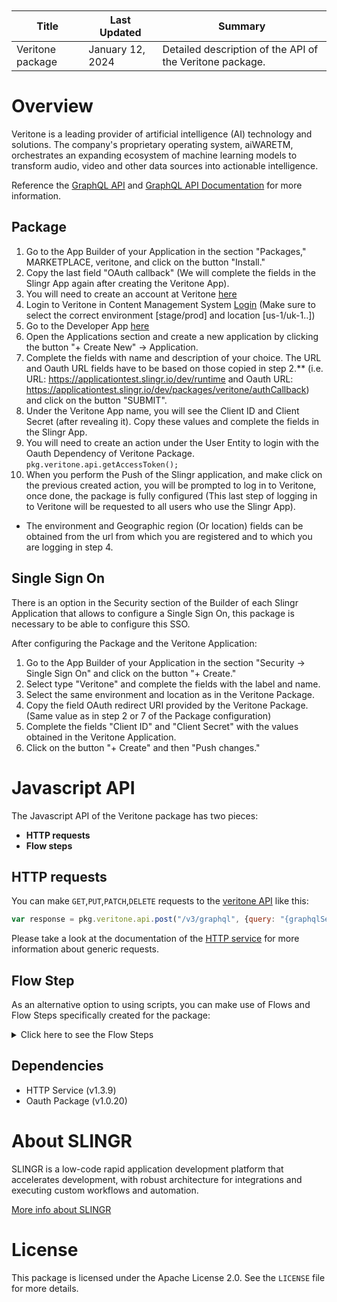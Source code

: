 <table class="table" style="margin-top: 10px">
    <thead>
    <tr>
        <th>Title</th>
        <th>Last Updated</th>
        <th>Summary</th>
    </tr>
    </thead>
    <tbody>
    <tr>
        <td>Veritone package</td>
        <td>January 12, 2024</td>
        <td>Detailed description of the API of the Veritone package.</td>
    </tr>
    </tbody>
</table>

# Overview

Veritone is a leading provider of artificial intelligence (AI) technology and solutions. 
The company's proprietary operating system, aiWARETM, 
orchestrates an expanding ecosystem of machine learning models to transform audio, 
video and other data sources into actionable intelligence.

Reference the [GraphQL API](https://docs.veritone.com/#/apis/using-graphql) and [GraphQL API Documentation](https://api.veritone.com/v3/graphqldocs/) for more information.

## Package

1. Go to the App Builder of your Application in the section "Packages," MARKETPLACE, veritone, and click on the button "Install."
2. Copy the last field "OAuth callback" (We will complete the fields in the Slingr App again after creating the Veritone App).
3. You will need to create an account at Veritone [here](https://www.veritone.com/careers/contact-us/)
4. Login to Veritone in Content Management System [Login](https://login.veritone.com/) (Make sure to select the correct environment [stage/prod] and location [us-1/uk-1..])
5. Go to the Developer App [here](https://developer.veritone.com/overview)
6. Open the Applications section and create a new application by clicking the button "+ Create New" -> Application.
7. Complete the fields with name and description of your choice.
   The URL and Oauth URL fields have to be based on those copied in step 2.**
   (i.e. URL: https://applicationtest.slingr.io/dev/runtime and Oauth URL:
   https://applicationtest.slingr.io/dev/packages/veritone/authCallback)
   and click on the button "SUBMIT".
8. Under the Veritone App name, you will see the Client ID and Client Secret (after revealing it). Copy these values and complete the fields in the Slingr App.
9. You will need to create an action under the User Entity to login with the Oauth Dependency of Veritone Package. `pkg.veritone.api.getAccessToken();`
10. When you perform the Push of the Slingr application, and make click on the previous created action,
   you will be prompted to log in to Veritone, once done, the package is fully configured
   (This last step of logging in to Veritone will be requested to all users who use the Slingr App).

- The environment and Geographic region (Or location) fields can be obtained from the url from which you are registered and to which you are logging in step 4.

## Single Sign On

There is an option in the Security section of the Builder of each Slingr Application
that allows to configure a Single Sign On,
this package is necessary to be able to configure this SSO.

After configuring the Package and the Veritone Application:

1. Go to the App Builder of your Application in the section "Security -> Single Sign On" and click on the button "+ Create."
2. Select type "Veritone" and complete the fields with the label and name.
3. Select the same environment and location as in the Veritone Package.
4. Copy the field OAuth redirect URI provided by the Veritone Package. (Same value as in step 2 or 7 of the Package configuration)
5. Complete the fields "Client ID" and "Client Secret" with the values obtained in the Veritone Application.
6. Click on the button "+ Create" and then "Push changes."

# Javascript API

The Javascript API of the Veritone package has two pieces:

- **HTTP requests**
- **Flow steps**

## HTTP requests
You can make `GET`,`PUT`,`PATCH`,`DELETE`
requests to the [veritone API](https://api.veritone.com/v3/graphqldocs/) like this:
```javascript
var response = pkg.veritone.api.post("/v3/graphql", {query: "{graphqlServiceInfo {buildInfo}}"})
```

Please take a look at the documentation of the [HTTP service](https://github.com/slingr-stack/http-service)
for more information about generic requests.

## Flow Step

As an alternative option to using scripts, you can make use of Flows and Flow Steps specifically created for the package:
<details>
    <summary>Click here to see the Flow Steps</summary>

<br>

### Generic Flow Step

Generic flow step for full use of the entire package and its services.

<h3>Inputs</h3>

<table>
    <thead>
    <tr>
        <th>Label</th>
        <th>Type</th>
        <th>Required</th>
        <th>Default</th>
        <th>Visibility</th>
        <th>Description</th>
    </tr>
    </thead>
    <tbody>
    <tr>
        <td>URL (Method)</td>
        <td>choice</td>
        <td>yes</td>
        <td> - </td>
        <td>Always</td>
        <td>
            This is the http method to be used against the package. <br>
            Possible values are: <br>
            <i><strong>GET,PUT,PATCH,DELETE</strong></i>
        </td>
    </tr>
    <tr>
        <td>URL (Path)</td>
        <td>choice</td>
        <td>yes</td>
        <td> - </td>
        <td>Always</td>
        <td>
            The url to which this package will send the request. This is the exact service to which the http request will be made. <br>
            Possible values are: <br>
            <i><strong>/testPath<br>/path3<br>/path1/{testPath}<br>/path2?param2=' + httpOptions.query.param2 + '&param3=' + httpOptions.query.param3 + '<br>/path4<br></strong></i>
        </td>
    </tr>
    <tr>
        <td>Headers</td>
        <td>keyValue</td>
        <td>no</td>
        <td> - </td>
        <td>Always</td>
        <td>
            Used when you want to have a custom http header for the request.
        </td>
    </tr>
    <tr>
        <td>Query Params</td>
        <td>keyValue</td>
        <td>no</td>
        <td> - </td>
        <td>Always</td>
        <td>
            Used when you want to have a custom query params for the http call.
        </td>
    </tr>
    <tr>
        <td>Body</td>
        <td>json</td>
        <td>no</td>
        <td> - </td>
        <td>Always</td>
        <td>
            A payload of data can be sent to the server in the body of the request.
        </td>
    </tr>
    <tr>
        <td>Override Settings</td>
        <td>boolean</td>
        <td>no</td>
        <td> false </td>
        <td>Always</td>
        <td></td>
    </tr>
    <tr>
        <td>Follow Redirect</td>
        <td>boolean</td>
        <td>no</td>
        <td> false </td>
        <td> overrideSettings </td>
        <td>It Indicates that the resource has to be downloaded into a file instead of returning it in the response.</td>
    </tr>
    <tr>
        <td>Download</td>
        <td>boolean</td>
        <td>no</td>
        <td> false </td>
        <td> overrideSettings </td>
        <td>If true, the method won't return until the file has been downloaded, and it will return all the information of the file.</td>
    </tr>
    <tr>
        <td>File name</td>
        <td>text</td>
        <td>no</td>
        <td></td>
        <td> overrideSettings </td>
        <td>If provided, the file will be stored with this name. If empty, the file name will be calculated from the URL.</td>
    </tr>
    <tr>
        <td>Full response</td>
        <td> boolean </td>
        <td>no</td>
        <td> false </td>
        <td> overrideSettings </td>
        <td>Includes extended information about response</td>
    </tr>
    <tr>
        <td>Connection Timeout</td>
        <td> number </td>
        <td>no</td>
        <td> 5000 </td>
        <td> overrideSettings </td>
        <td>Connect a timeout interval in milliseconds (0 = infinity).</td>
    </tr>
    <tr>
        <td>Read Timeout</td>
        <td> number </td>
        <td>no</td>
        <td> 60000 </td>
        <td> overrideSettings </td>
        <td>Read a timeout interval in milliseconds (0 = infinity).</td>
    </tr>
    </tbody>
</table>

<h3>Outputs</h3>

<table>
    <thead>
    <tr>
        <th>Name</th>
        <th>Type</th>
        <th>Description</th>
    </tr>
    </thead>
    <tbody>
    <tr>
        <td>response</td>
        <td>object</td>
        <td>
            Object resulting from the response to the package call.
        </td>
    </tr>
    </tbody>
</table>


</details>

## Dependencies
* HTTP Service (v1.3.9)
* Oauth Package (v1.0.20)

# About SLINGR

SLINGR is a low-code rapid application development platform that accelerates development, with robust architecture for integrations and executing custom workflows and automation.

[More info about SLINGR](https://slingr.io)

# License

This package is licensed under the Apache License 2.0. See the `LICENSE` file for more details.
